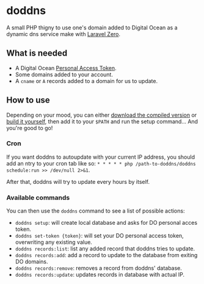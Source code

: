 # doddns

A small PHP thigny to use one's domain added to Digital Ocean as a dynamic dns service make with [Laravel Zero](https://github.com/laravel-zero/laravel-zero).

## What is needed

- A Digital Ocean [Personal Access Token](https://www.digitalocean.com/docs/api/create-personal-access-token/).
- Some domains added to your account.
- A `cname` or `A` records added to a domain for us to update.

## How to use

Depending on your mood, you can either [download the compiled version](https://github.com/jpmurray/doddns/raw/master/builds/doddns) or [build it yourself](https://laravel-zero.com/#/usage?id=building-a-standalone-application), then add it to your `$PATH` and run the setup command... And you're good to go!

### Cron
If you want doddns to autoupdate with your current IP address, you should add an ntry to your cron tab like so: `* * * * * php /path-to-doddns/doddns schedule:run >> /dev/null 2>&1`.

After that, doddns will try to update every hours by itself.

### Available commands

You can then use the `doddns` command to see a list of possible actions:

- `doddns setup`: will create local database and asks for DO personal acces token.
- `doddns set-token {token}`: will set your DO personal access token, overwriting any existing value.
- `doddns records:list`: list any added record that doddns tries to update.
- `doddns records:add`: add a record to update to the database from exiting DO domains.
- `doddns records:remove`: removes a record from doddns' database.
- `doddns records:update`: updates records in database with actual IP.